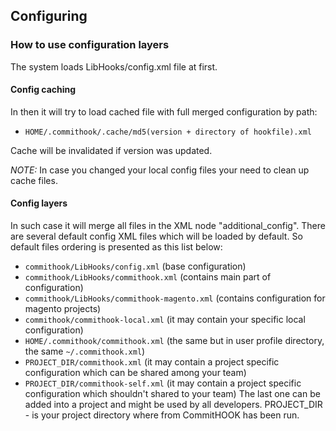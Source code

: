 ## Configuring

### How to use configuration layers

The system loads LibHooks/config.xml file at first.

#### Config caching
In then it will try to load cached file with full merged configuration by path:

- `HOME/.commithook/.cache/md5(version + directory of hookfile).xml`

Cache will be invalidated if version was updated.

*NOTE:* In case you changed your local config files your need to clean up cache files.

#### Config layers
In such case it will merge all files in the XML node "additional_config". There are several default config XML files which will be loaded by default. So default files ordering is presented as this list below:
- `commithook/LibHooks/config.xml` (base configuration)
- `commithook/LibHooks/commithook.xml` (contains main part of configuration)
- `commithook/LibHooks/commithook-magento.xml` (contains configuration for magento projects)
- `commithook/commithook-local.xml` (it may contain your specific local configuration)
- `HOME/.commithook/commithook.xml` (the same but in user profile directory, the same `~/.commithook.xml`)
- `PROJECT_DIR/commithook.xml` (it may contain a project specific configuration which can be shared among your team)
- `PROJECT_DIR/commithook-self.xml` (it may contain a project specific configuration which shouldn't shared to your team)
The last one can be added into a project and might be used by all developers. PROJECT_DIR - is your project directory where from CommitHOOK has been run.

